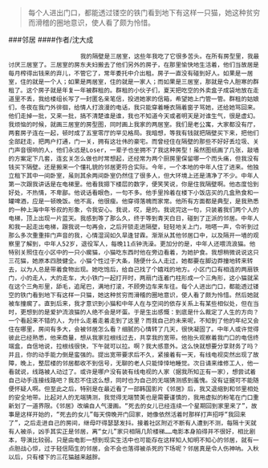 > 每个人进出门口，都能透过镂空的铁门看到地下有这样一只猫，她这种贫穷而滑稽的圈地意识，使人看了颇为怜惜。

###邻居
####作者/沈大成

						我的隔壁是三居室，这些年我吃了它很多苦头。在所有房型里，我最讨厌三居室了。三居室的房东夫妇搬去了他们另外的房子，在那里愉快地生活着，他们当故居是每月榨得出钱来的弃儿，不管它了，常年委托中介出租。房子一直没有碰到好人。如果是一居室，住的就是一个人；如果是两居室，住的就是一家人；而如果是三居室，那就是令人胆寒的群租了。这个房子就是年复一年被群租的。群租的小伙子们，夏天把吃空的外卖盒子成袋地放在走道里不丢，我给楼组长写了一封匿名亲笔信，投进她家的信箱，希望她上门管一管。群租的姑娘们，冬夜在我门外徘徊，给情人打浪漫的电话，我只能穿着睡衣隔着窗子骂她，还给她骂回来。他们走掉一批，又来一批，搞不清楚谁是谁，我也不知道今天或者明天是对谁生气，很是虚幻。我烦恼的时候，就画三居室的房型图，同时画上我家的两居室。我们是老公寓，大家都没有厅，两套房子连在一起，顿时成了五室零厅的罕见格局。我暗想，等我有钱就把隔壁买下来，把他们全部赶走，把两户打通，门一关，拥有这壮伟的豪宅。而曾经住在隔壁的那些不好好丢垃圾、关门声音很响的人，他们永远是Loser，一辈子也坐拥不了我这种房型！虽然图纸画了几张，敲墙的方案定下几套，连玄关怎么做也时常想起，还经常为两个厨房里保留哪一个而头痛，但我没有钱买下隔壁。还是搬来一个懂礼貌的邻居更符合实际。今年，一个本地的中年人住了进来。他独立租下其中一间卧室，虽则其余两间卧室仍然住了很多人，但大环境上还是清净了不少。中年人第一次跟我讲话是在电梯里。他看我摁下楼层的数字，便笑笑说，你是住我隔壁啊。他态度恰到好处，不热情，不卑鄙。他说话看眼色，一句不多。他手里拎着在楼下小饭店买的几盒熟食和一罐啤酒，应是一顿晚饭。他不高，他很瘦。他穿得落魄而家常。他所有方面都是典型，是我熟悉的一种上海中年爷叔的形象，令我安心。我说，哎，是的。我说完这一句，只装着我们两个人的电梯，顶上出现一片蓝天。我感到等了那么久，终于等到青天白日，碰到了正派的邻居。中年人和我一起走出电梯，跟我说一句再会，之后开锁走进隔壁，轻轻地关上门，啪嗒一声，令听到过那么多次重重摔门声音的我，心情湿润如久旱逢甘霖。渐渐从其他邻居口中，以及隔开一墙的观察里了解到，中年人52岁，退役军人，每晚11点钟洗澡。更加分的是，中年人还喂流浪猫。他特别关照住在小区中的一只小瘸猫，小猫吃东西时他在旁边看着，为她护食。我想稍微说说这只三花猫，她原本四肢健全。小猫个性过于大条，随便什么人走过，她都要在脚边莽撞地转来转去，以为人总是带着食物出现。她吃饱后，给自己找了个嬉戏的地方。小区门口有相连的两扇铁门，小的走人，大的走车，大小铁门一起打开时，两扇门连着门柱形成一个三角形，这小猫就呆在这个三角形里，舔毛，追尾巴，满地打滚，不顾旁边车来车往。每个人进出门口，都能透过镂空的铁门看到地下有这样一只猫，她这种贫穷而滑稽的圈地意识，使人看了颇为怜惜。然后她就被车撞瘸了。直到后来，我才意识到小猫和中年人在与空间的依存关系上有某些相似处，但在当时，更想到的是爱护流浪猫的人绝不会是坏蛋。于是生出感慨：到底是什么裁定了人生的方向？一个看起来不错的人，为什么走着走着走到了这里？而我自己的未来呢，不知到了他的年纪又会住在哪里，房间有多大，会被邻居怎么看？细腻的心情转了几天，很快凝固了。中年人或许觉得彼此已经熟悉，他来商量，想从我家拉根线过去，共享我的宽带。他抬头观察着我门口的电信终端盒，自信地说，拉根线很快，下午就可以拉。啊？我大感意外。这么快就想要分享财务了吗？并且，你的动手能力倒是蛮强的。提出宽带要求后不久，紧接着有一天，有线电视突然出现了故障，晚上，整层楼的邻居都收不到信号，无聊的老人只能悻悻地睡觉。次日请来维修工人，他一看就说，线路被人动过了。或许是哪户没有装有线电视的人家（据我所知正有一家），想尝试着自己动手连接线路吧？我忍不住这么想，同时也为自己的无端猜测感到羞愧。没有证据可不能随便怀疑人啊。但至此之后，特别是在最近看了一部韩国影片《邻居》后，我又退缩到和邻里相处的安全地带。比起对人的无端猜测，我觉得无端赞美也是需要谨慎的，我用虚拟的粉笔在门口重新划了一道界限。《邻居》改编自人气漫画。“死去的女儿已经连续一个星期回到家里来了”，故事是这样开始的，“死去的女儿”每天傍晚开门回家，她像依然活着时那样打声招呼“我回来了”，之后走进自己的房间，继母吓得瑟瑟发抖。接着社区附近不断有人遭到不测，每隔十天就有人被杀，凶手其实正是邻居，离“女儿”家只相隔几阶楼梯……电影本身拍得并不很好，相比剧本，导演比较弱。只是由电影一想到现实生活中也可能存在这样知人知明不知心的邻居，就有一点胆战心惊，过于轻信陌生的邻居，会不会也落得被杀死的下场呢？邻居真是令人伤神呐。入秋以后，只有楼下的三花猫越来越胖。			  		
